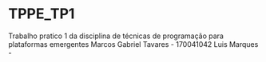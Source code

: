 # TPPE_TP1
Trabalho pratico 1 da disciplina de técnicas de programação para plataformas emergentes
Marcos Gabriel Tavares - 170041042
Luis Marques -
